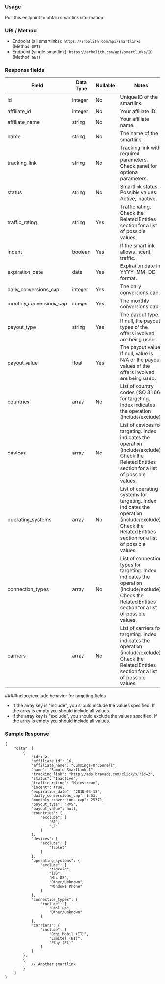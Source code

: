 ### Usage

Poll this endpoint to obtain smartlink information.

### URI / Method

* Endpoint (all smartlinks): `https://arbolith.com/api/smartlinks` (Method: `GET`)
* Endpoint (single smartlink): `https://arbolith.com/api/smartlinks/ID` (Method: `GET`)

### Response fields

Field                    | Data Type | Nullable | Notes
------------------------ | --------- | -------- | ---------------------------------------------------------------------
id                       | integer   | No       | Unique ID of the smartlink.
affiliate_id             | integer   | No       | Your affiliate ID.
affiliate_name           | string    | No       | Your affiliate name.
name                     | string    | No       | The name of the smartlink.
tracking_link            | string    | No       | Tracking link with required parameters. Check panel for optional parameters.
status                   | string    | No       | Smartlink status. Possible values: Active, Inactive. 
traffic_rating           | string    | Yes      | Traffic rating. Check the Related Entities section for a list of possible values.
incent                   | boolean   | Yes      | If the smartlink allows incent traffic.
expiration_date          | date      | Yes      | Expiration date in YYYY-MM-DD format.
daily_conversions_cap    | integer   | Yes      | The daily conversions cap.
monthly_conversions_cap  | integer   | Yes      | The monthly conversions cap.
payout_type              | string    | Yes      | The payout type. If null, the payout types of the offers involved are being used.
payout_value             | float     | Yes      | The payout value. If null, value is N/A or the payout values of the offers involved are being used.
countries                | array     | No       | List of country codes (ISO 3166) for targeting. Index indicates the operation (include/exclude).
devices                  | array     | No       | List of devices for targeting. Index indicates the operation (include/exclude). Check the Related Entities section for a list of possible values.  
operating_systems        | array     | No       | List of operating systems for targeting. Index indicates the operation (include/exclude). Check the Related Entities section for a list of possible values.
connection_types         | array     | No       | List of connection types for targeting. Index indicates the operation (include/exclude). Check the Related Entities section for a list of possible values.
carriers                 | array     | No       | List of carriers for targeting. Index indicates the operation (include/exclude). Check the Related Entities section for a list of possible values.

####Include/exclude behavior for targeting fields

* If the array key is "include", you should include the values specified. If the array is empty you should include all values.
* If the array key is "exclude", you should exclude the values specified. If the array is empty you should include all values.

### Sample Response

```
{
    "data": [
        {
            "id": 2,
            "affiliate_id": 16,
            "affiliate_name": "Cummings-O'Connell",
            "name": "Sample SmartLink 1",
            "tracking_link": "http://ads.bravads.com/click/s/?id=2",
            "status": "Inactive",
            "traffic_rating": "Mainstream",
            "incent": true,
            "expiration_date": "2018-03-13",
            "daily_conversions_cap": 1453,
            "monthly_conversions_cap": 25371,
            "payout_type": "RVS",
            "payout_value": null,
            "countries": {
                "exclude": [
                    "BD",
                    "LT"
                ]
            },
            "devices": {
                "exclude": [
                    "Tablet"
                ]
            },
            "operating_systems": {
                "exclude": [
                    "Android",
                    "iOS",
                    "Mac OS",
                    "Other/Unknown",
                    "Windows Phone"
                ]
            },
            "connection_types": {
                "include": [
                    "Dial-up",
                    "Other/Unknown"
                ]
            },
            "carriers": {
                "include": [
                    "Digi Mobil (IT)",
                    "Lumitel (BI)",
                    "Play (PL)"
                ]
            }
        },
        {
            // Another smartlink
        }
    ]
}
```
